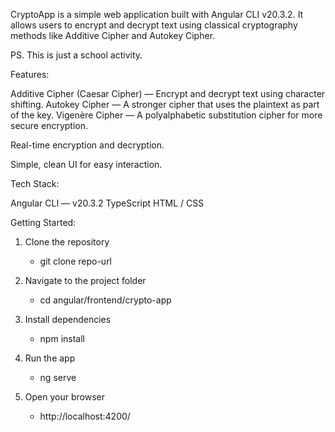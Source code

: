 CryptoApp is a simple web application built with Angular CLI v20.3.2.
It allows users to encrypt and decrypt text using classical cryptography methods like Additive Cipher and Autokey Cipher.

PS. This is just a school activity.

Features:

Additive Cipher (Caesar Cipher)
  — Encrypt and decrypt text using character shifting.
Autokey Cipher
  — A stronger cipher that uses the plaintext as part of the key.
Vigenère Cipher 
  — A polyalphabetic substitution cipher for more secure encryption.
  
Real-time encryption and decryption.

Simple, clean UI for easy interaction.

Tech Stack:

Angular CLI
 — v20.3.2
TypeScript
HTML / CSS

Getting Started:

1. Clone the repository
    - git clone repo-url

2. Navigate to the project folder
    - cd angular/frontend/crypto-app
      
4. Install dependencies
     - npm install
    
5. Run the app
    - ng serve

5. Open your browser
    - http://localhost:4200/


